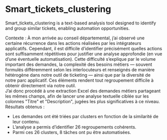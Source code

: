 # Smart_tickets_clustering
Smart_tickets_clustering is a text-based analysis tool designed to identify and group similar tickets, enabling automation opportunities.


Contexte : 
À mon arrivée au conseil départemental, j’ai observé une certaine récurrence dans les actions réalisées par les intégrateurs applicatifs. Cependant, il est difficile d’identifier précisément quelles actions sont suffisamment répétitives pour justifier une analyse approfondie (en vue d’une éventuelle automatisation). Cette difficulté s’explique par le volume important des demandes, la complexité des besoins métiers — souvent formulés différemment selon les interlocuteurs et renseignés de manière hétérogène dans notre outil de ticketing — ainsi que par la diversité de notre parc applicatif. Ces éléments rendent tout regroupement difficile à obtenir directement via notre outil.  
J’ai donc procédé à une extraction Excel des demandes métiers partageant les mêmes champs, afin de lancer une analyse textuelle ciblée sur les colonnes "Titre" et "Description", jugées les plus significatives à ce niveau.  
Résultats obtenus :
- Les demandes ont été triées par clusters en fonction de la similarité de leur contenu.
- L’analyse a permis d’identifier 26 regroupements cohérents.
- Parmi ces 26 clusters, 8 tâches ont pu être automatisées.
